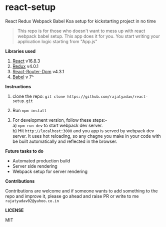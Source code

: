 # react-setup
React Redux Webpack Babel Koa setup for kickstarting project in no time

> This repo is for those who doesn't want to mess up with react webpack babel setup. This app does it for you. You start writing your application logic starting from "App.js"

**Libraries used**

1. [React](https://facebook.github.io/react/) v16.8.3
2. [Redux](http://redux.js.org/) v4.0.1
3. [React-Router-Dom](https://reacttraining.com/react-router/web/guides/quick-start) v4.3.1
6. [Babel](http://babeljs.io/) v 7^

**Instructions**

1. clone the repo: ```git clone https://github.com/rajatyadav/react-setup.git```

2. Run ```npm install```

3. For development version, follow these steps:-  
  a) ```npm run dev``` to start webpack dev server.  
  b) Hit ```http://localhost:3000``` and you app is served by webpack dev server. It uses hot reloading, so any chagne you make in your code with be built automatically and reflected in the browser.

**Future tasks to do**

  - Automated production build
  - Server side rendering
  - Webpack setup for server rendering

**Contributions**

Contributions are welcome and if someone wants to add something to the repo and improve it, please go ahead and raise PR or write to me ```rajatyadav02@yahoo.co.in```

**LICENSE**

MIT

